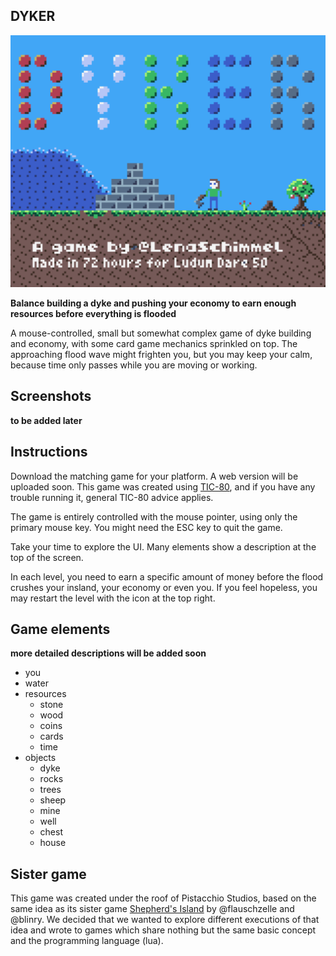 ## DYKER

![Title image](misc/dyker.png)

**Balance building a dyke and pushing your economy to earn enough resources before everything is flooded**

A mouse-controlled, small but somewhat complex game of dyke building and economy, with some card game mechanics sprinkled on top. The approaching flood wave might frighten you, but you may keep your calm, because time only passes while you are moving or working.

## Screenshots
__to be added later__

## Instructions
Download the matching game for your platform. A web version will be uploaded soon. This game was created using [TIC-80](http://tic80.com/), and if you have any trouble running it, general TIC-80 advice applies. 

The game is entirely controlled with the mouse pointer, using only the primary mouse key. You might need the ESC key to quit the game.

Take your time to explore the UI. Many elements show a description at the top of the screen.

In each level, you need to earn a specific amount of money before the flood crushes your insland, your economy or even you. If you feel hopeless, you may restart the level with the icon at the top right.

## Game elements
__more detailed descriptions will be added soon__

 * you
 * water
 * resources
    * stone
    * wood
    * coins
    * cards
    * time
 * objects
    * dyke
    * rocks
    * trees
    * sheep
    * mine
    * well
    * chest
    * house

## Sister game
This game was created under the roof of Pistacchio Studios, based on the same idea as its sister game [Shepherd's Island](https://ldjam.com/events/ludum-dare/50/shepherds-island) by @flauschzelle and @blinry. We decided that we wanted to explore different executions of that idea and wrote to games which share nothing but the same basic concept and the programming language (lua).